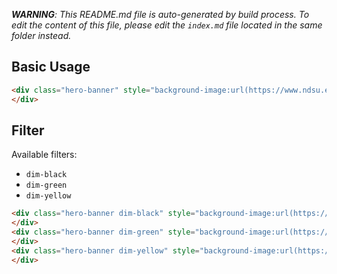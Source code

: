 _**WARNING**: This README.md file is auto-generated by build process. To edit the content of this file, please edit the `index.md` file located in the same folder instead._


## Basic Usage

```html
<div class="hero-banner" style="background-image:url(https://www.ndsu.edu/fileadmin/admission/Photos/graphics/about1.jpg)">
</div>
```

## Filter

Available filters:
* `dim-black`
* `dim-green`
* `dim-yellow`


```html
<div class="hero-banner dim-black" style="background-image:url(https://www.ndsu.edu/fileadmin/admission/Photos/graphics/about1.jpg)">
</div>
<div class="hero-banner dim-green" style="background-image:url(https://www.ndsu.edu/fileadmin/admission/Photos/graphics/about1.jpg)">
</div>
<div class="hero-banner dim-yellow" style="background-image:url(https://www.ndsu.edu/fileadmin/admission/Photos/graphics/about1.jpg)">
</div>
```